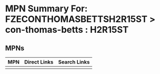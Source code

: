 



# MPN Summary For: FZECONTHOMASBETTSH2R15ST > con-thomas-betts : H2R15ST

## MPNs
  

|MPN|Direct Links|Search Links|
| :--- | :--- | :--- |
||||
